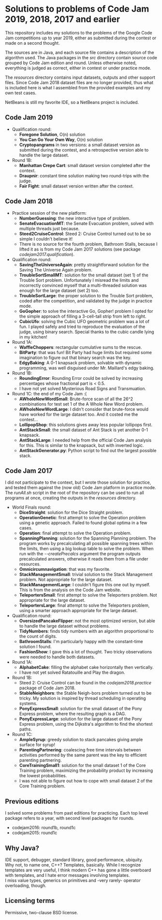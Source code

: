 # Solutions to problems of Code Jam 2019, 2018, 2017 and earlier

This repository includes my solutions to the problems of the Google Code Jam
competitions up to year 2019, either as submitted during the contest or made on a second thought.

The sources are in Java, and each source file contains a description of the algorithm used.
The Java packages in the *src* directory contain source code grouped by Code Jam edition and round.
Unless otherwise noted, everything is judged as correct, either in contest or under practice mode.

The *resources* directory contains input datasets, outputs and other support files.
Since Code Jam 2018 dataset files are no longer provided, thus what is included here
is what I assembled from the provided examples and my own test cases.

NetBeans is still my favorite IDE, so a NetBeans project is included.

## Code Jam 2019

* Qualification round:
    * **Foregone Solution**, O(n) solution
    * **You Can Go Your Own Way**, O(n) solution
    * **Cryptopangrams** in two versions: a small dataset version as submitted during the contest,
                          and a retrospective version able to handle the large dataset.
* Round 1B:
    * **Manhattan Crepe Cart**: small dataset version completed after the context.
    * **Draupnir**: constant time solution making two round-trips with the judge.
    * **Fair Fight**: small dataset version written after the context.

## Code Jam 2018

* Practice session of the new platform:
    * **NumberGuessing**: the new interactive type of problem.
    * **SenateEvacuationMT**: the Senate Evacuation problem, solved with multiple threads just because.
    * **Steed2CruiseControl**: Steed 2: Cruise Control turned out to be so simple I couldn't believe it!
    * There is no source for the fourth problem, Bathroom Stalls, because I lifted it as is
      from my Code Jam 2017 solutions (see package *codejam2017.qualification*).
* Qualification round:
    * **SavingTheUniverseAgain**: pretty straightforward  solution for the Saving The Universe Again problem.
    * **TroubleSortSmallMT**: solution for the small dataset (set 1) of the Trouble Sort problem.
      Unfortunately I misread the limits and incorrectly convinced myself that
      a multi-threaded solution was enough for the large dataset (set 2) too.
    * **TroubleSortLarge**: the proper solution to the Trouble Sort problem,
      coded after the competition, and validated by the judge in practice mode.
    * **GoGopher**: to solve the interactive Go, Gopher! problem I opted for the
      simple approach of filling a 3-cell-tall strip from left to right.
    * **CubicUfo**: solving the Cubic UFO geometric problem was a lot of fun.
      I played safely and tried to reproduce the evaluation of the judge, using
      binary search. Special thanks to the cubic candle lying in my kitchen!
* Round 1A:
    * **WaffleChoppers**: rectangular cumulative sums to the rescue.
    * **BitParty**: that was fun! Bit Party had huge limits but required some
      imagination to figure out that binary search was the key.
    * **EdgyBaking**: A 0-1 knapsack problem, solvable with dynamic programming,
      was well disguised under Mr. Maillard's edgy baking.
* Round 1B:
    * **RoundingError**: Rounding Error could be solved by increasing percentages
      whose fractional part is < 0.5.
    * I have not yet solved Mysterious Road Signs and Transmuation.
* Round 1C: the end of my Code Jam :(
    * **AWholeNewWordSmall**: Brute-force scan of all the 26^2 combinations for
      test set 1 of the A Whole New Word problem.
    * **AWholeNewWordLarge**: I didn't consider that brute-force would have worked
      for the large dataset too. And it costed me the contest...
    * **LollipopShop**: this solutions gives away less popular lollipops first.
    * **AntStackSmall**: the small dataset of Ant Stack is yet another 0-1 knapsack.
    * **AntStackLarge**: I needed help from the official Code Jam analysis for this.
      This is similar to the knapsack, but with inverted logic.
    * **AntStackGenerator.py**: Python script to find out the largest possible stack.

## Code Jam 2017

I did not participate to the context, but I wrote those solution for practice,
and tested them against the (now old) Code Jam platform in practice mode.\
The *runAll.sh* script in the root of the repository can be used to run all programs at once,
creating the outputs in the *resources* directory.

* World Finals round:
    * **DiceStraight**: solution for the Dice Straight problem.
    * **OperationGenetic**: first attempt to solve the Operation problem using a genetic approach. Failed to found global optima in a few cases.
    * **Operation**: final attempt to solve the Operation problem.
    * **SpanningPlanning**: solution for the Spanning Planning problem.
        The program works by precalculating all possible spanning trees within the limits, then using a big lookup table to solve the problem.
        When run with the *--createPrecalcs* argument the program outputs precalculated answers, otherwise it reads them from a file under resources.
    * **Omnicircumnavigation**: that was my favorite.
    * **StackManagementSmall**: trivial solution to the Stack Management problem. Not appropriate for the large dataset.
    * **StackManagementLarge**: I couldn't figure this one out by myself. This is from the analysis on the Code Jam website.
    * **TeleportersSmall**: first attempt to solve the Teleporters problem. Not appropriate for the large dataset.
    * **TeleportersLarge**: final attempt to solve the Teleporters problem, using a smarter approach appropriate for the large dataset.
* Qualification round:
    * **OversizedPancakeFlipper**: not the most optimized version, but able to handle the large dataset without problems.
    * **TidyNumbers**: finds tidy numbers with an algorithm proportional to the count of digits.
    * **BathroomStalls**: I'm particularly happy with the constant-time solution I found.
    * **FashionShow**: I gave this a lot of thought. Two tricky observations were needed to handle both datasets.
* Round 1A:
    * **AlphabetCake**: filling the alphabet cake horizontally then vertically.
    * I have not yet solved Ratatouille and Play the dragon.
* Round 1B:
    * Steed 2: Cruise Control can be found in the *codejam2018.practice* package of Code Jam 2018.
    * **StableNeighbors**: the Stable Neigh-bors problem turned out to be tricky.
      My solution is inspired by thread scheduling in operating systems.
    * **PonyExpressSmall**: solution for the small dataset of the Pony Express problem,
      where the resulting graph is a DAG.
    * **PonyExpressLarge**: solution for the large dataset of the Pony Express problem,
      using the Dijkstra's algorithm to find the shortest paths.
* Round 1C:
    * **AmpleSyrup**: greedy solution to stack pancakes giving ample surface for syrup!
    * **ParentingPartnering**: coalescing free time intervals between activities performed
      by the same parent was the key to efficient parenting partnering.
    * **CoreTrainingSmall1**: solution for the small dataset 1 of the Core Training problem,
      maximizing the probability product by increasing the lowest probabilities.
    * I was not able to figure out how to cope with small dataset 2 of the Core Training problem.

## Previous editions
I solved some problems from past editions for practicing. Each top level package refers to a year,
with second level packages for rounds.
* codejam2016: round1b, round1c
* codejam2015: round1c

## Why Java?
IDE support, debugger, standard library, good performance, ubiquity.\
Why not, to name one, C++? Templates, basically. While I recognize templates are very useful,
I think modern C++ has gone a little overboard with templates, and I hate error messages involving templates.\
I miss value types, generics on primitives and -very rarely- operator overloading, though.

## Licensing terms
Permissive, two-clause BSD license.